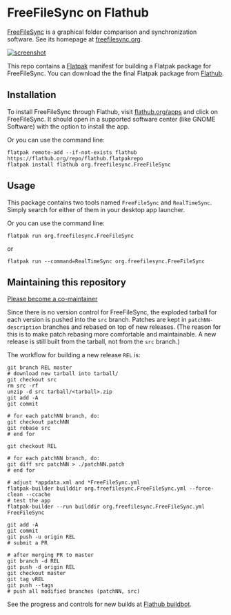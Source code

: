 # FreeFileSync on Flathub

[FreeFileSync](https://www.freefilesync.org/) is a graphical folder comparison
and synchronization software. See its homepage at
[freefilesync.org](https://www.freefilesync.org).

[![screenshot](https://www.freefilesync.org/images/screenshots/openSUSE.png)](https://www.freefilesync.org/images/screenshots/openSUSE.png)

This repo contains a [Flatpak] manifest for building a
Flatpak package for FreeFileSync. You can download the the final Flatpak
package from [Flathub].

[Flatpak]: http://flatpak.org
[Flathub]: https://flathub.org

## Installation

To install FreeFileSync through Flathub, visit
[flathub.org/apps](https://flathub.org/apps.html) and click on FreeFileSync.
It should open in a supported software center (like GNOME Software) with the
option to install the app.

Or you can use the command line:
```
flatpak remote-add --if-not-exists flathub https://flathub.org/repo/flathub.flatpakrepo
flatpak install flathub org.freefilesync.FreeFileSync
```

## Usage

This package contains two tools named `FreeFileSync` and `RealTimeSync`. Simply
search for either of them in your desktop app launcher.

Or you can use the command line:
```
flatpak run org.freefilesync.FreeFileSync
```
or
```
flatpak run --command=RealTimeSync org.freefilesync.FreeFileSync
```

## Maintaining this repository

[Please become a co-maintainer](https://github.com/flathub/org.freefilesync.FreeFileSync/issues/11)

Since there is no version control for FreeFileSync, the exploded tarball for
each version is pushed into the `src` branch. Patches are kept in
`patchNN-description` branches and rebased on top of new releases.
(The reason for this is to make patch rebasing more comfortable and
maintainable. A new release is still built from the tarball, not from the `src`
branch.)

The workflow for building a new release `REL` is:
```
git branch REL master
# download new tarball into tarball/
git checkout src
rm src -rf
unzip -d src tarball/<tarball>.zip
git add -A
git commit

# for each patchNN branch, do:
git checkout patchNN
git rebase src
# end for

git checkout REL

# for each patchNN branch, do:
git diff src patchNN > ./patchNN.patch
# end for

# adjust *appdata.xml and *FreeFileSync.yml
flatpak-builder builddir org.freefilesync.FreeFileSync.yml --force-clean --ccache
# test the app
flatpak-builder --run builddir org.freefilesync.FreeFileSync.yml FreeFileSync

git add -A
git commit
git push -u origin REL
# submit a PR

# after merging PR to master
git branch -d REL
git push -d origin REL
git checkout master
git tag vREL
git push --tags
# push all modified branches (patchNN, src)
```

See the progress and controls for new builds at
[Flathub buildbot](https://flathub.org/builds/#/apps/org.freefilesync.FreeFileSync).
